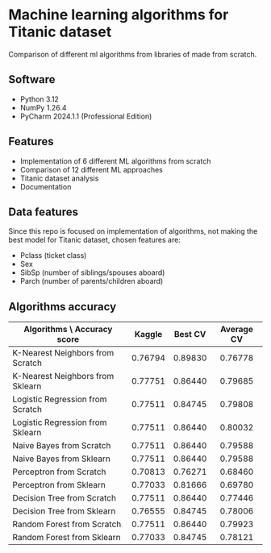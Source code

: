 # Machine learning algorithms for Titanic dataset

Comparison of different ml algorithms from libraries of made from scratch.

## Software

- Python 3.12
- NumPy 1.26.4
- PyCharm 2024.1.1 (Professional Edition)

## Features

- Implementation of 6 different ML algorithms from scratch
- Comparison of 12 different ML approaches
- Titanic dataset analysis
- Documentation

## Data features
Since this repo is focused on implementation of algorithms, not making the best model for Titanic dataset,
chosen features are:
- Pclass (ticket class)
- Sex
- SibSp (number of siblings/spouses aboard)
- Parch (number of parents/children aboard)

## Algorithms accuracy

| Algorithms \ Accuracy score      | Kaggle  | Best CV | Average CV |
|----------------------------------|:-------:|:-------:|:----------:|
| K-Nearest Neighbors from Scratch | 0.76794 | 0.89830 |  0.76778   |
| K-Nearest Neighbors from Sklearn | 0.77751 | 0.86440 |  0.79685   |
| Logistic Regression from Scratch | 0.77511 | 0.84745 |  0.79808   |
| Logistic Regression from Sklearn | 0.77511 | 0.86440 |  0.80032   |
| Naive Bayes from Scratch         | 0.77511 | 0.86440 |  0.79588   |
| Naive Bayes from Sklearn         | 0.77511 | 0.86440 |  0.79588   |
| Perceptron from Scratch          | 0.70813 | 0.76271 |  0.68460   |
| Perceptron from Sklearn          | 0.77033 | 0.81666 |  0.69780   |
| Decision Tree from Scratch       | 0.77511 | 0.86440 |  0.77446   |
| Decision Tree from Sklearn       | 0.76555 | 0.84745 |  0.78006   |
| Random Forest from Scratch       | 0.77511 | 0.86440 |  0.79923   |
| Random Forest from Sklearn       | 0.77033 | 0.84745 |  0.78121   |

